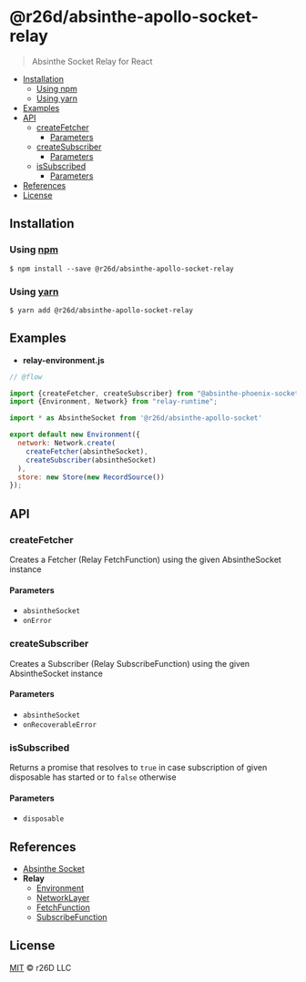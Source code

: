 # @r26d/absinthe-apollo-socket-relay

> Absinthe Socket Relay for React

<!-- START doctoc generated TOC please keep comment here to allow auto update -->
<!-- DON'T EDIT THIS SECTION, INSTEAD RE-RUN doctoc TO UPDATE -->
<!-- END doctoc -->

- [Installation](#installation)
  - [Using npm](#using-npm)
  - [Using yarn](#using-yarn)
- [Examples](#examples)
- [API](#api)
  - [createFetcher](#createfetcher)
    - [Parameters](#parameters)
  - [createSubscriber](#createsubscriber)
    - [Parameters](#parameters-1)
  - [isSubscribed](#issubscribed)
    - [Parameters](#parameters-2)
- [References](#references)
- [License](#license)

<!-- END doctoc generated TOC please keep comment here to allow auto update -->

## Installation

### Using [npm](https://docs.npmjs.com/cli/npm)

    $ npm install --save @r26d/absinthe-apollo-socket-relay

### Using [yarn](https://yarnpkg.com)

    $ yarn add @r26d/absinthe-apollo-socket-relay

## Examples

-   **relay-environment.js**

```javascript
// @flow

import {createFetcher, createSubscriber} from "@absinthe-phoenix-socket-relay";
import {Environment, Network} from "relay-runtime";

import * as AbsintheSocket from '@r26d/absinthe-apollo-socket'

export default new Environment({
  network: Network.create(
    createFetcher(absintheSocket),
    createSubscriber(absintheSocket)
  ),
  store: new Store(new RecordSource())
});
```

## API

<!-- Generated by documentation.js. Update this documentation by updating the source code. -->

### createFetcher

Creates a Fetcher (Relay FetchFunction) using the given AbsintheSocket
instance

#### Parameters

-   `absintheSocket`  
-   `onError`  

### createSubscriber

Creates a Subscriber (Relay SubscribeFunction) using the given AbsintheSocket
instance

#### Parameters

-   `absintheSocket`  
-   `onRecoverableError`  

### isSubscribed

Returns a promise that resolves to `true` in case subscription of given
disposable has started or to `false` otherwise

#### Parameters

-   `disposable`  

## References

-   [Absinthe Socket](https://github.com/absinthe-graphql/absinthe-socket/tree/master/packages/socket)
-   **Relay**
    -   [Environment](https://facebook.github.io/relay/docs/relay-environment.html)
    -   [NetworkLayer](https://facebook.github.io/relay/docs/network-layer.html)
    -   [FetchFunction](https://github.com/facebook/relay/blob/master/packages/relay-runtime/network/RelayNetworkTypes.js#L79)
    -   [SubscribeFunction](https://github.com/facebook/relay/blob/master/packages/relay-runtime/network/RelayNetworkTypes.js#L93)

## License

[MIT](LICENSE.txt) :copyright: r26D LLC
